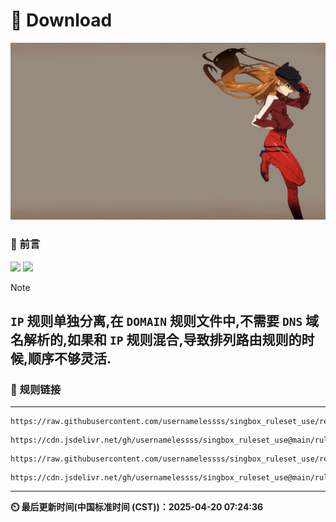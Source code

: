 
# 🧸 Download
![](https://raw.githubusercontent.com/usernamelessss/picture-bed/main/images/202504042256831.jpg)
### 📣 前言
![](https://shields.io/badge/-移除重复规则-ff69b4) ![](https://shields.io/badge/-IP&nbsp;规则单独存放不与&nbsp;DOMAIN&nbsp;等混合-green)
> [!NOTE]
**`IP` 规则单独分离,在 `DOMAIN` 规则文件中,不需要 `DNS` 域名解析的,如果和 `IP` 规则混合,导致排列路由规则的时候,顺序不够灵活.**
---

###  🔗 规则链接
---

```url
https://raw.githubusercontent.com/usernamelessss/singbox_ruleset_use/refs/heads/main/rule/Download/Download_No_IP.json
```

```url
https://cdn.jsdelivr.net/gh/usernamelessss/singbox_ruleset_use@main/rule/Download/Download_No_IP.json
```

```url
https://raw.githubusercontent.com/usernamelessss/singbox_ruleset_use/refs/heads/main/rule/Download/Download_No_IP.srs
```

```url
https://cdn.jsdelivr.net/gh/usernamelessss/singbox_ruleset_use@main/rule/Download/Download_No_IP.srs
```

---
**⏲️ 最后更新时间(中国标准时间 (CST))：2025-04-20 07:24:36**